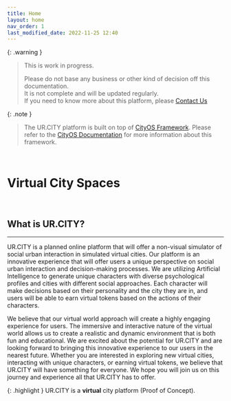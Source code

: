 ```yaml
---
title: Home
layout: home
nav_order: 1
last_modified_date: 2022-11-25 12:40
---
```


{: .warning }
>This is work in progress.
>
>Please do not base any business or other kind of decision off this documentation.   
>It is not complete and will be updated regularly.  
>If you need to know more about this platform, please [Contact Us]

{: .note }
>The UR.CITY platform is built on top of [CityOS Framework].
> Please refer to the [CityOS Documentation] for more information about this framework.

&nbsp;

# Virtual City Spaces

&nbsp;

## What is UR.CITY?

----------------

UR.CITY is a planned online platform that will offer a non-visual simulator of social urban interaction in simulated virtual cities. Our platform is an innovative experience that will offer users a unique perspective on social urban interaction and decision-making processes. We are utilizing Artificial Intelligence to generate unique characters with diverse psychological profiles and cities with different social approaches. Each character will make decisions based on their personality and the city they are in, and users will be able to earn virtual tokens based on the actions of their characters.

We believe that our virtual world approach will create a highly engaging experience for users. The immersive and interactive nature of the virtual world allows us to create a realistic and dynamic environment that is both fun and educational. We are excited about the potential for UR.CITY and are looking forward to bringing this innovative experience to our users in the nearest future. Whether you are interested in exploring new virtual cities, interacting with unique characters, or earning virtual tokens, we believe that UR.CITY will have something for everyone. We hope you will join us on this journey and experience all that UR.CITY has to offer.


{: .highlight }
UR.CITY is a **virtual** city platform (Proof of Concept).

[CityOS Framework]: https://cityos.dev "The Operating System for Digital/Virtual Cities"
[CityOS Documentation]: https://cityos.dev "CityOS Documentation"
[Contact Us]: /contact/ "Contact Us"
